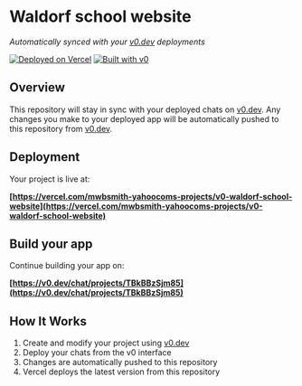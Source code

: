# Waldorf school website

*Automatically synced with your [v0.dev](https://v0.dev) deployments*

[![Deployed on Vercel](https://img.shields.io/badge/Deployed%20on-Vercel-black?style=for-the-badge&logo=vercel)](https://vercel.com/mwbsmith-yahoocoms-projects/v0-waldorf-school-website)
[![Built with v0](https://img.shields.io/badge/Built%20with-v0.dev-black?style=for-the-badge)](https://v0.dev/chat/projects/TBkBBzSjm85)

## Overview

This repository will stay in sync with your deployed chats on [v0.dev](https://v0.dev).
Any changes you make to your deployed app will be automatically pushed to this repository from [v0.dev](https://v0.dev).

## Deployment

Your project is live at:

**[https://vercel.com/mwbsmith-yahoocoms-projects/v0-waldorf-school-website](https://vercel.com/mwbsmith-yahoocoms-projects/v0-waldorf-school-website)**

## Build your app

Continue building your app on:

**[https://v0.dev/chat/projects/TBkBBzSjm85](https://v0.dev/chat/projects/TBkBBzSjm85)**

## How It Works

1. Create and modify your project using [v0.dev](https://v0.dev)
2. Deploy your chats from the v0 interface
3. Changes are automatically pushed to this repository
4. Vercel deploys the latest version from this repository
